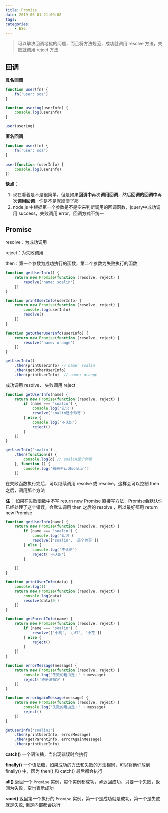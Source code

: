 ```yaml
---
title: Promise
date: 2019-06-01 21:09:08
tags:
categories: 
	- ES6
---
```


> 可以解决回调地狱的问题，而且将方法规范，成功就调用 resolve 方法，失败就调用 reject 方法

<!--more-->

## 回调

**具名回调**

```javascript
function user(fn) {
    fn('user: soa')
}

function userLog(userInfo) {
    console.log(userInfo)
}

user(userLog)
```

**匿名回调**

```javascript
function user(fn) {
    fn('user: soa')
}

user(function (userInfo) {
    console.log(userInfo)
})
```



**缺点**：

1. 现在看着是不是很简单，但是如果**回调中**再次**调用回调**，然后**回调的回调中**再次**调用回调**，你是不是就崩溃了那
2. node.js 中根据第一个参数是不是空来判断调用的回调函数，jquery中成功调用 success，失败调用 error，回调方式不统一



## Promise

resolve：为成功调用

reject：为失败调用

then：第一个参数为成功执行的函数，第二个参数为失败执行的函数

```javascript
function getUserInfo() {
    return new Promise(function (resolve, reject) {
        resolve('name: soalin')
    })
}

function printUserInfo(userInfo) {
    return new Promise(function (resolve, reject) {
        console.log(userInfo)
        resolve()
    })
}

function getOtherUserInfo(userInfo) {
    return new Promise(function (resolve, reject) {
        resolve('name: orange')
    })
}

getUserInfo()
    .then(printUserInfo) // name: soalin
    .then(getOtherUserInfo)
    .then(printUserInfo)  // name: orange
```

成功调用 resolve， 失败调用 reject

```javascript
function getUserInfo(name) {
    return new Promise(function (resolve, reject) {
        if (name === 'soalin') {
            console.log('认识')
            resolve('soalin是个帅哥')
        } else {
            console.log('不认识')
            reject()
        }
    })
}

getUserInfo('soalin')
    .then(function(d) {
        console.log(d) // soalin是个帅哥
    }, function () {
        console.log('看来不认识soalin')
    })
```

在失败函数执行完后，可以继续调用 resolve 或 resolve，这样会可以控制 then 之后，调用那个方法

**注**： 如果在失败函数中不写 return new Promise 直接写方法，Promise会默认你已经处理了这个错误，会默认调用 then 之后的 resolve ，所以最好都用 return new Promise

```javascript
function getUserInfo(name) {
    return new Promise(function (resolve, reject) {
        if (name === 'soalin') {
            console.log('认识')
            resolve(['soalin', '是个帅哥'])
        } else {
            console.log('不认识')
            reject('不认识')
        }
        
    })
}

function printUserInfo(data) {
    console.log(1)
    return new Promise(function (resolve, reject) {
        console.log(data)
        resolve(data[0])
    })
}

function getParentInfo(name) {
    return new Promise(function (resolve, reject) {
        if (name === 'soalin') {
            resolve(['小明', '小红', '小花'])
        } else {
            reject()
        }
    })
}

function errorMessage(message) {
    return new Promise(function (resolve, reject) {
        console.log('失败的理由是：' + message)
        reject('还是没搞定')
    })
}

function errorAgainMessage(message) {
    return new Promise(function (resolve, reject) {
        console.log('失败的理由是：' + message)
        reject()
    })
}

getUserInfo('soalin1')
    .then(printUserInfo, errorMessage)
    .then(getParentInfo, errorAgainMessage)
    .then(printUserInfo)
```

**catch()** 一个语法糖，当出现错误时会执行

**finally()** 一个语法糖，如果成功的方法和失败的方法相同，可以将他们放到 finally() 中，因为 then() 和 catch() 最后都会执行

**all()** 返回一个 `Promise` 实例，每个实例都成功，all返回成功，只要一个失败，返回为失败，空也表示成功

**race()** 返回第一个执行的 `Promise` 实例，第一个是成功就是成功，第一个是失败就是失败, 但是内部都会执行